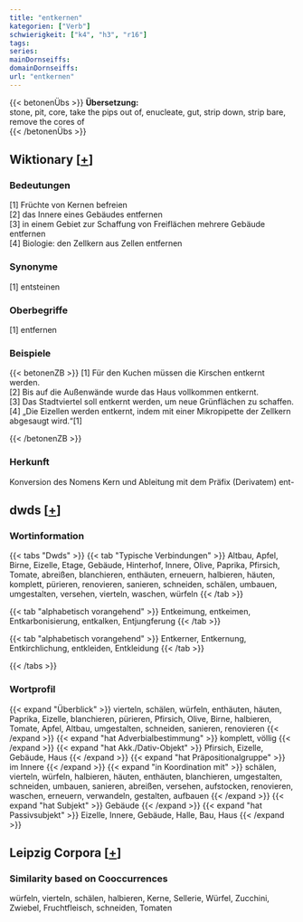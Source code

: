 ```yaml
---
title: "entkernen"
kategorien: ["Verb"]
schwierigkeit: ["k4", "h3", "r16"]
tags:
series:
mainDornseiffs:
domainDornseiffs:
url: "entkernen"
---
```


{{< betonenÜbs >}}
**Übersetzung:**  
stone, pit, core, take the pips out of, enucleate, gut, strip down, strip bare, remove  the cores of  
{{< /betonenÜbs >}}

## Wiktionary [[+](https://de.wiktionary.org/wiki/entkernen)]

### Bedeutungen
[1] Früchte von Kernen befreien  
[2] das Innere eines Gebäudes entfernen  
[3] in einem Gebiet zur Schaffung von Freiflächen mehrere Gebäude entfernen  
[4] Biologie: den Zellkern aus Zellen entfernen  

### Synonyme
[1] entsteinen  

### Oberbegriffe
[1] entfernen  

### Beispiele
{{< betonenZB >}}
[1] Für den Kuchen müssen die Kirschen entkernt werden.  
[2] Bis auf die Außenwände wurde das Haus vollkommen entkernt.  
[3] Das Stadtviertel soll entkernt werden, um neue Grünflächen zu schaffen.  
[4] „Die Eizellen werden entkernt, indem mit einer Mikropipette der Zellkern abgesaugt wird.“[1]  

{{< /betonenZB >}}
### Herkunft
Konversion des Nomens Kern und Ableitung mit dem Präfix (Derivatem) ent-  



## dwds [[+](https://www.dwds.de/wb/entkernen)]

### Wortinformation
{{< tabs "Dwds" >}}
{{< tab "Typische Verbindungen" >}}
Altbau, Apfel, Birne, Eizelle, Etage, Gebäude, Hinterhof, Innere, Olive, Paprika, Pfirsich, Tomate, abreißen, blanchieren, enthäuten, erneuern, halbieren, häuten, komplett, pürieren, renovieren, sanieren, schneiden, schälen, umbauen, umgestalten, versehen, vierteln, waschen, würfeln
{{< /tab >}}

{{< tab "alphabetisch vorangehend" >}}
Entkeimung, entkeimen, Entkarbonisierung, entkalken, Entjungferung
{{< /tab >}}

{{< tab "alphabetisch vorangehend" >}}
Entkerner, Entkernung, Entkirchlichung, entkleiden, Entkleidung
{{< /tab >}}

{{< /tabs >}}

### Wortprofil
{{< expand "Überblick" >}} vierteln, schälen, würfeln, enthäuten, häuten, Paprika, Eizelle, blanchieren, pürieren, Pfirsich, Olive, Birne, halbieren, Tomate, Apfel, Altbau, umgestalten, schneiden, sanieren, renovieren {{< /expand >}}
{{< expand "hat Adverbialbestimmung" >}} komplett, völlig {{< /expand >}}
{{< expand "hat Akk./Dativ-Objekt" >}} Pfirsich, Eizelle, Gebäude, Haus {{< /expand >}}
{{< expand "hat Präpositionalgruppe" >}} im Innere {{< /expand >}}
{{< expand "in Koordination mit" >}} schälen, vierteln, würfeln, halbieren, häuten, enthäuten, blanchieren, umgestalten, schneiden, umbauen, sanieren, abreißen, versehen, aufstocken, renovieren, waschen, erneuern, verwandeln, gestalten, aufbauen {{< /expand >}}
{{< expand "hat Subjekt" >}} Gebäude {{< /expand >}}
{{< expand "hat Passivsubjekt" >}} Eizelle, Innere, Gebäude, Halle, Bau, Haus {{< /expand >}}

## Leipzig Corpora [[+](https://corpora.uni-leipzig.de/en/res?word=entkernen&corpusId=deu_newscrawl-public_2018)]


### Similarity based on Cooccurrences
würfeln, vierteln, schälen, halbieren, Kerne, Sellerie, Würfel, Zucchini, Zwiebel, Fruchtfleisch, schneiden, Tomaten

